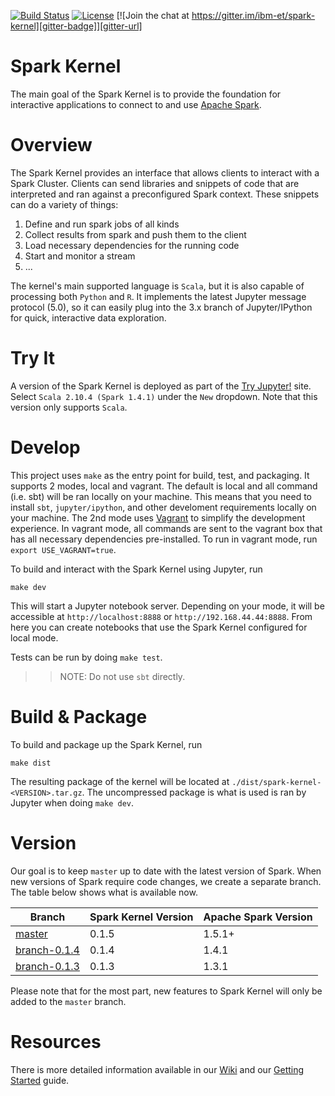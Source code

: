[![Build Status][build-badge]][build-url]
[![License][license-badge]][license-url]
[![Join the chat at https://gitter.im/ibm-et/spark-kernel][gitter-badge]][gitter-url]

Spark Kernel
============
The main goal of the Spark Kernel is to provide the foundation for interactive applications to connect to and use [Apache Spark][1].

Overview
========
The Spark Kernel provides an interface that allows clients to interact with a Spark Cluster. Clients can send libraries and snippets of code that are interpreted and ran against a preconfigured Spark context. These snippets can do a variety of things:
 1. Define and run spark jobs of all kinds
 2. Collect results from spark and push them to the client
 3. Load necessary dependencies for the running code
 4. Start and monitor a stream
 5. ...

The kernel's main supported language is `Scala`, but it is also capable of processing both `Python` and `R`. It implements the latest Jupyter message protocol (5.0), so it can easily plug into the 3.x branch of Jupyter/IPython for quick, interactive data exploration.

Try It
======
A version of the Spark Kernel is deployed as part of the [Try Jupyter!][try-jupyter] site. Select `Scala 2.10.4 (Spark 1.4.1)` under the `New` dropdown. Note that this version only supports `Scala`.

Develop
=======
This project uses `make` as the entry point for build, test, and packaging. It supports 2 modes, local and vagrant. The default is local and all command (i.e. sbt) will be ran locally on your machine. This means that you need to
install `sbt`, `jupyter/ipython`, and other develoment requirements locally on your machine. The 2nd mode uses [Vagrant][vagrant] to simplify the development experience. In vagrant mode, all commands are sent to the vagrant box 
that has all necessary dependencies pre-installed. To run in vagrant mode, run `export USE_VAGRANT=true`.  

To build and interact with the Spark Kernel using Jupyter, run
```
make dev
```

This will start a Jupyter notebook server. Depending on your mode, it will be accessible at `http://localhost:8888` or `http://192.168.44.44:8888`. From here you can create notebooks that use the Spark Kernel configured for local mode.

Tests can be run by doing `make test`.

>> NOTE: Do not use `sbt` directly.

Build & Package
===============
To build and package up the Spark Kernel, run
```
make dist
```

The resulting package of the kernel will be located at `./dist/spark-kernel-<VERSION>.tar.gz`. The uncompressed package is what is used is ran by Jupyter when doing `make dev`.


Version
=======
Our goal is to keep `master` up to date with the latest version of Spark. When new versions of Spark require code changes, we create a separate branch. The table below shows what is available now.

Branch                       | Spark Kernel Version | Apache Spark Version
---------------------------- | -------------------- | --------------------
[master][master]             | 0.1.5                | 1.5.1+
[branch-0.1.4][branch-0.1.4] | 0.1.4                | 1.4.1
[branch-0.1.3][branch-0.1.3] | 0.1.3                | 1.3.1

Please note that for the most part, new features to Spark Kernel will only be added to the `master` branch.

Resources
=========

There is more detailed information available in our [Wiki][5] and our [Getting Started][4] guide.

[1]: https://spark.apache.org/
[2]: https://github.com/ibm-et/spark-kernel/wiki/Guide-to-the-Comm-API-of-the-Spark-Kernel-and-Spark-Kernel-Client
[3]: https://github.com/ibm-et/spark-kernel/wiki/Guide-to-Developing-Magics-for-the-Spark-Kernel
[4]: https://github.com/ibm-et/spark-kernel/wiki/Getting-Started-with-the-Spark-Kernel
[5]: https://github.com/ibm-et/spark-kernel/wiki
[6]: https://github.com/ibm-et/spark-kernel/issues

[build-badge]: https://travis-ci.org/ibm-et/spark-kernel.svg?branch=master
[build-url]: https://travis-ci.org/ibm-et/spark-kernel
[coverage-badge]: https://coveralls.io/repos/ibm-et/spark-kernel/badge.svg?branch=master
[coverage-url]: https://coveralls.io/r/ibm-et/spark-kernel?branch=master
[scaladoc-badge]: https://img.shields.io/badge/Scaladoc-Latest-34B6A8.svg?style=flat
[scaladoc-url]: http://ibm-et.github.io/spark-kernel/latest/api
[license-badge]: https://img.shields.io/badge/License-Apache%202-blue.svg?style=flat
[license-url]: LICENSE
[gitter-badge]: https://badges.gitter.im/Join%20Chat.svg
[gitter-url]: https://gitter.im/ibm-et/spark-kernel
[try-jupyter]: http://try.jupyter.org
[vagrant]: https://www.vagrantup.com/

[master]: https://github.com/ibm-et/spark-kernel
[branch-0.1.4]: https://github.com/ibm-et/spark-kernel/tree/branch-0.1.4
[branch-0.1.3]: https://github.com/ibm-et/spark-kernel/tree/branch-0.1.3
